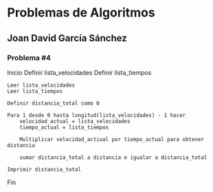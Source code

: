 # Problemas de Algoritmos
## Joan David García Sánchez
### Problema #4

Inicio
    Definir lista_velocidades
    Definir lista_tiempos

    Leer lista_velocidades
    Leer lista_tiempos

    Definir distancia_total como 0

    Para 1 desde 0 hasta longitud(lista_velocidades) - 1 hacer
        velocidad_actual = lista_velocidades
        tiempo_actual = lista_tiempos
        
        Multiplicar velocidad_actiual por tiempo_actual para obtener distancia
        
        sumar distancia_total a distancia e igualar a distancia_total

    Imprimir distancia_total
Fin

